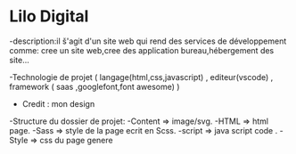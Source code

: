 # Lilo Digital

 -description:il š'agit d'un site web qui rend des services de développement comme: cree un site web,cree des application bureau,hébergement des site...

 -Technologie de projet ( langage(html,css,javascript) , editeur(vscode) , framework ( saas ,googlefont,font awesome) )
 
 
 - Credit :  mon design

 -Structure du dossier de projet:
  -Content => image/svg.
  -HTML => html page.
  -Sass => style de la page ecrit en Scss.
  -script => java script code .
  -Style => css du page genere
 
